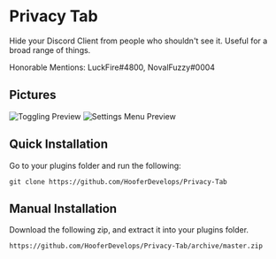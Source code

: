# Privacy Tab
Hide your Discord Client from people who shouldn't see it. Useful for a broad range of things.

Honorable Mentions: LuckFire#4800, NovalFuzzy#0004

## Pictures
![Toggling Preview](https://cdn.discordapp.com/attachments/738968109288914976/743354913643298816/VkKZn51qfm.gif)
![Settings Menu Preview](https://cdn.discordapp.com/attachments/738968109288914976/743358351894904862/NVIDIA_Share_ux5FFBq4qn.png)

## Quick Installation
Go to your plugins folder and run the following:

    git clone https://github.com/HooferDevelops/Privacy-Tab


## Manual Installation
Download the following zip, and extract it into your plugins folder.

    https://github.com/HooferDevelops/Privacy-Tab/archive/master.zip
